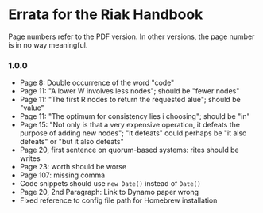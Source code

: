 # Errata for the Riak Handbook

Page numbers refer to the PDF version. In other versions, the page number is in no way meaningful.

### 1.0.0

* Page 8: Double occurrence of the word "code"
* Page 11: "A lower W involves less nodes"; should be "fewer nodes"
* Page 11: "The first R nodes to return the requested alue"; should be "value"
* Page 11: "The optimum for consistency lies i choosing"; should be "in"
* Page 15: "Not only is that a very expensive operation, it defeats the purpose of adding new nodes"; "it defeats" could perhaps be "it also defeats" or "but it also defeats"
* Page 20, first sentence on quorum-based systems: rites should be writes
* Page 23: worth should be worse
* Page 107: missing comma
* Code snippets should use `new Date()` instead of `Date()`
* Page 20, 2nd Paragraph: Link to Dynamo paper wrong
* Fixed reference to config file path for Homebrew installation
